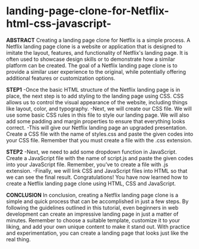 # landing-page-clone-for-Netflix-html-css-javascript-

**ABSTRACT**
Creating a landing page clone for Netflix is a simple process. A Netflix landing page clone is a website or application that is designed to imitate the layout, features, and functionality of Netflix's landing page. It is often used to showcase design skills or to demonstrate how a similar platform can be created. The goal of a Netflix landing page clone is to provide a similar user experience to the original, while potentially offering additional features or customization options.

**STEP1**
-Once the basic HTML structure of the Netflix landing page is in place, the next step is to add styling to the landing page using CSS. CSS allows us to control the visual appearance of the website, including things like layout, color, and typography.
-Next, we will create our CSS file. We will use some basic CSS rules in this file to style our landing page. We will also add some padding and margin properties to ensure that everything looks correct.
-This will give our Netflix landing page an upgraded presentation. Create a CSS file with the name of styles.css and paste the given codes into your CSS file. Remember that you must create a file with the .css extension.

**STEP2**
-Next, we need to add some dropdown function in JavaScript. Create a JavaScript file with the name of script.js and paste the given codes into your JavaScript file. Remember, you’ve to create a file with .js extension.
-Finally, we will link CSS and JavaScript files into HTML so that we can see the final result. Congratulations! You have now learned how to create a Netflix landing page clone using HTML, CSS and JavaScript.

**CONCLUSION**
In conclusion, creating a Netflix landing page clone is a simple and quick process that can be accomplished in just a few steps. By following the guidelines outlined in this tutorial, even beginners in web development can create an impressive landing page in just a matter of minutes. Remember to choose a suitable template, customize it to your liking, and add your own unique content to make it stand out. With practice and experimentation, you can create a landing page that looks just like the real thing. 






